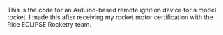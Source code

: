 This is the code for an Arduino-based remote ignition device for a model rocket. I made this after receiving my rocket motor certification with the Rice ECLIPSE Rocketry team.
